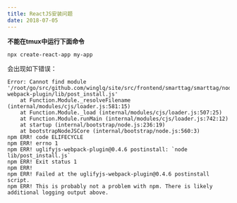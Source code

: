 ```yaml
---
title: ReactJS安装问题
date: 2018-07-05
---
```


**不能在tmux中运行下面命令**

    npx create-react-app my-app

会出现如下错误：

    Error: Cannot find module '/root/go/src/github.com/winglq/site/src/frontend/smarttag/smarttag/node_modules/uglifyjs-webpack-plugin/lib/post_install.js'
        at Function.Module._resolveFilename (internal/modules/cjs/loader.js:581:15)
        at Function.Module._load (internal/modules/cjs/loader.js:507:25)
        at Function.Module.runMain (internal/modules/cjs/loader.js:742:12)
        at startup (internal/bootstrap/node.js:236:19)
        at bootstrapNodeJSCore (internal/bootstrap/node.js:560:3)
    npm ERR! code ELIFECYCLE
    npm ERR! errno 1
    npm ERR! uglifyjs-webpack-plugin@0.4.6 postinstall: `node lib/post_install.js`
    npm ERR! Exit status 1
    npm ERR!
    npm ERR! Failed at the uglifyjs-webpack-plugin@0.4.6 postinstall script.
    npm ERR! This is probably not a problem with npm. There is likely additional logging output above.
